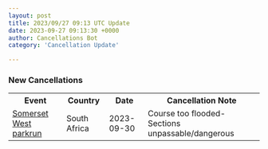 ```yaml
---
layout: post
title: 2023/09/27 09:13 UTC Update
date: 2023-09-27 09:13:30 +0000
author: Cancellations Bot
category: 'Cancellation Update'

---
```


<h3>New Cancellations</h3>
<div class='hscrollable'>
<table style='width: 100%'>
    <tr>
        <th>Event</th>
        <th>Country</th>
        <th>Date</th>
        <th>Cancellation Note</th>
    </tr>
    <tr>
        <td><a href="https://www.parkrun.co.za/somersetwest">Somerset West parkrun</a></td>
        <td>South Africa</td>
        <td>2023-09-30</td>
        <td>Course too flooded-Sections unpassable/dangerous</td>
    </tr>
</table>
</div>
